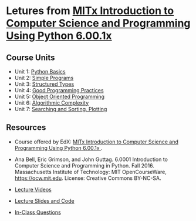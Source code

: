 # Letures from [MITx Introduction to Computer Science and Programming Using Python 6.00.1x ](https://www.edx.org/course/introduction-to-computer-science-and-programming-7)

## Course Units
* Unit 1: [Python Basics]()
* Unit 2: [Simple Programs]()
* Unit 3: [Structured Types]()
* Unit 4: [Good Programming Practices]()
* Unit 5: [Object Oriented Programming]()
* Unit 6: [Algorithmic Complexity]()
* Unit 7: [Searching and Sorting, Plotting]()


## Resources

* Course offered by EdX: [MITx Introduction to Computer Science and Programming Using Python 6.00.1x ](https://www.edx.org/course/introduction-to-computer-science-and-programming-7).

* Ana Bell, Eric Grimson, and John Guttag. 6.0001 Introduction to Computer Science and Programming in Python. Fall 2016. Massachusetts Institute of Technology: MIT OpenCourseWare, https://ocw.mit.edu. License: Creative Commons BY-NC-SA.
* [Lecture Videos](https://ocw.mit.edu/courses/electrical-engineering-and-computer-science/6-0001-introduction-to-computer-science-and-programming-in-python-fall-2016/lecture-videos/)
* [Lecture Slides and Code](https://ocw.mit.edu/courses/electrical-engineering-and-computer-science/6-0001-introduction-to-computer-science-and-programming-in-python-fall-2016/lecture-slides-code/)
* [In-Class Questions](https://ocw.mit.edu/courses/electrical-engineering-and-computer-science/6-0001-introduction-to-computer-science-and-programming-in-python-fall-2016/in-class-questions-and-video-solutions/)
